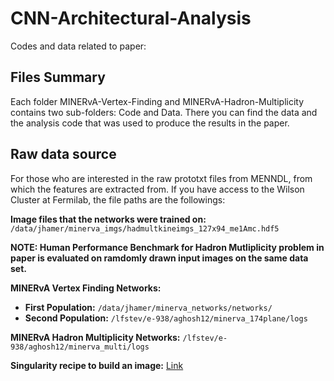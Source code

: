 # CNN-Architectural-Analysis
Codes and data related to paper: 

## Files Summary
Each folder MINERvA-Vertex-Finding and MINERvA-Hadron-Multiplicity contains two sub-folders: Code and Data. There you can find the data and the analysis code that was used to produce the results in the paper. 

## Raw data source
For those who are interested in the raw prototxt files from MENNDL, from which the features are extracted from. If you have access to the Wilson Cluster at Fermilab, the file paths are the followings:

**Image files that the networks were trained on:** `/data/jhamer/minerva_imgs/hadmultkineimgs_127x94_me1Amc.hdf5`

**NOTE: Human Performance Benchmark for Hadron Mutliplicity problem in paper is evaluated on ramdomly drawn input images on the same data set.**

**MINERvA Vertex Finding Networks:**
- **First Population:** `/data/jhamer/minerva_networks/networks/`
- **Second Population:** `/lfstev/e-938/aghosh12/minerva_174plane/logs`

**MINERvA Hadron Multiplicity Networks:** `/lfstev/e-938/aghosh12/minerva_multi/logs`

**Singularity recipe to build an image:** [Link](https://github.com/Duchstf/CNN-Architectural-Analysis-SingularityImg)
